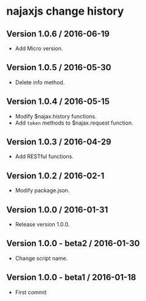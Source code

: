# najaxjs change history

## Version 1.0.6 / 2016-06-19

  * Add Micro version.

## Version 1.0.5 / 2016-05-30

  * Delete info method.
  
## Version 1.0.4 / 2016-05-15

  * Modify $najax.history functions.
  * Add `token` methods to $najax.request function.
  
## Version 1.0.3 / 2016-04-29

  * Add RESTful functions.
  
## Version 1.0.2 / 2016-02-1

  * Modify package.json.
  
## Version 1.0.0 / 2016-01-31

  * Release version 1.0.0.
  
## Version 1.0.0 - beta2 / 2016-01-30

  * Change script name.
  
## Version 1.0.0 - beta1 / 2016-01-18

  * First commit

